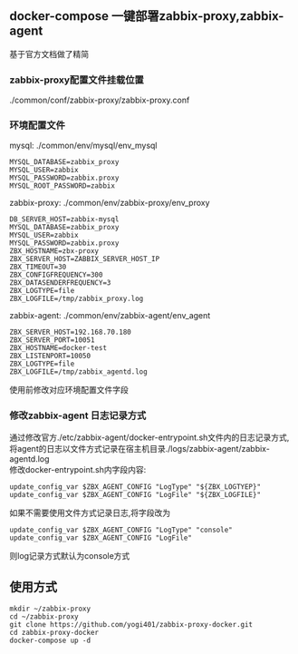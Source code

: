 ## docker-compose 一键部署zabbix-proxy,zabbix-agent
基于官方文档做了精简

### zabbix-proxy配置文件挂载位置
./common/conf/zabbix-proxy/zabbix-proxy.conf

### 环境配置文件
mysql: ./common/env/mysql/env_mysql
```
MYSQL_DATABASE=zabbix_proxy	  
MYSQL_USER=zabbix  	
MYSQL_PASSWORD=zabbix.proxy	  
MYSQL_ROOT_PASSWORD=zabbix	  
```

zabbix-proxy: ./common/env/zabbix-proxy/env_proxy
```
DB_SERVER_HOST=zabbix-mysql  
MYSQL_DATABASE=zabbix_proxy  
MYSQL_USER=zabbix  
MYSQL_PASSWORD=zabbix.proxy  
ZBX_HOSTNAME=zbx-proxy  
ZBX_SERVER_HOST=ZABBIX_SERVER_HOST_IP  
ZBX_TIMEOUT=30  
ZBX_CONFIGFREQUENCY=300  
ZBX_DATASENDERFREQUENCY=3  
ZBX_LOGTYPE=file  
ZBX_LOGFILE=/tmp/zabbix_proxy.log  
```

zabbix-agent: ./common/env/zabbix-agent/env_agent  
```
ZBX_SERVER_HOST=192.168.70.180  
ZBX_SERVER_PORT=10051  
ZBX_HOSTNAME=docker-test  
ZBX_LISTENPORT=10050  
ZBX_LOGTYPE=file  
ZBX_LOGFILE=/tmp/zabbix_agentd.log  
```

使用前修改对应环境配置文件字段

### 修改zabbix-agent 日志记录方式
通过修改官方./etc/zabbix-agent/docker-entrypoint.sh文件内的日志记录方式,将agent的日志以文件方式记录在宿主机目录./logs/zabbix-agent/zabbix-agentd.log  
修改docker-entrypoint.sh内字段内容:  

    update_config_var $ZBX_AGENT_CONFIG "LogType" "${ZBX_LOGTYEP}"  
    update_config_var $ZBX_AGENT_CONFIG "LogFile" "${ZBX_LOGFILE}"  



如果不需要使用文件方式记录日志,将字段改为

    update_config_var $ZBX_AGENT_CONFIG "LogType" "console"  
    update_config_var $ZBX_AGENT_CONFIG "LogFile"


则log记录方式默认为console方式


## 使用方式
```
mkdir ~/zabbix-proxy
cd ~/zabbix-proxy
git clone https://github.com/yogi401/zabbix-proxy-docker.git
cd zabbix-proxy-docker
docker-compose up -d
```


